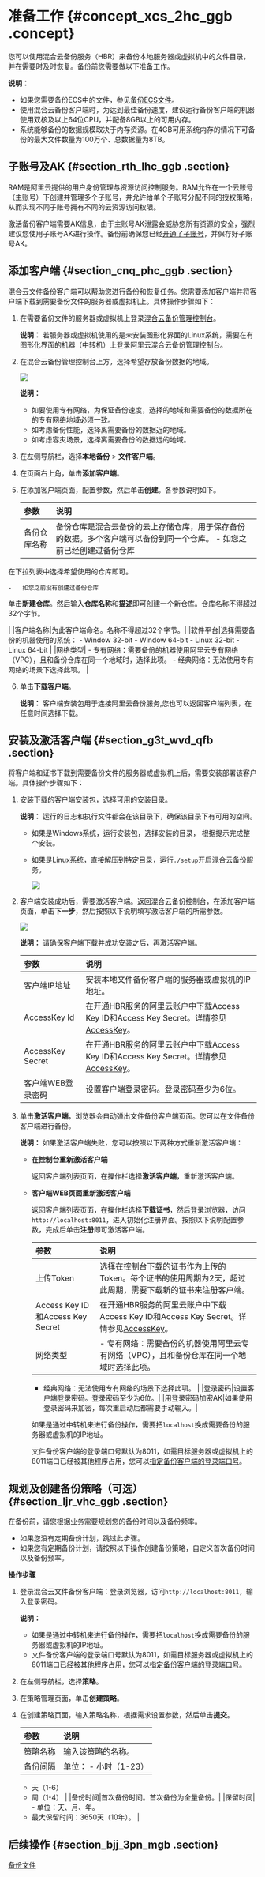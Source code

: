 # 准备工作 {#concept_xcs_2hc_ggb .concept}

您可以使用混合云备份服务（HBR）来备份本地服务器或虚拟机中的文件目录，并在需要时及时恢复。备份前您需要做以下准备工作。

**说明：** 

-   如果您需要备份ECS中的文件，参见[备份ECS文件](intl.zh-CN/快速入门/备份ECS文件.md)。
-   使用混合云备份客户端时，为达到最佳备份速度，建议运行备份客户端的机器使用双核及以上64位CPU，并配备8GB以上的可用内存。
-   系统能够备份的数据规模取决于内存资源。在4GB可用系统内存的情况下可备份的最大文件数量为100万个、总数据量为8TB。

## 子账号及AK {#section_rth_lhc_ggb .section}

RAM是阿里云提供的用户身份管理与资源访问控制服务。RAM允许在一个云账号（主账号）下创建并管理多个子账号，并允许给单个子账号分配不同的授权策略，从而实现不同子账号拥有不同的云资源访问权限。

激活备份客户端需要AK信息，由于主账号AK泄露会威胁您所有资源的安全，强烈建议您使用子账号AK进行操作。备份前确保您已经[开通了子账号](../../../../../intl.zh-CN/最佳实践/用户权限管理.md)，并保存好子账号AK。

## 添加客户端 {#section_cnq_phc_ggb .section}

混合云文件备份客户端可以帮助您进行备份和恢复任务。您需要添加客户端并将客户端下载到需要备份文件的服务器或虚拟机上。具体操作步骤如下：

1.  在需要备份文件的服务器或虚拟机上登录[混合云备份管理控制台](https://hbr.console.aliyun.com)。

    **说明：** 若服务器或虚拟机使用的是未安装图形化界面的Linux系统，需要在有图形化界面的机器（中转机）上登录阿里云混合云备份管理控制台。

2.  在混合云备份管理控制台上方，选择希望存放备份数据的地域。

    ![](http://static-aliyun-doc.oss-cn-hangzhou.aliyuncs.com/assets/img/83047/155263539435150_zh-CN.png)

    **说明：** 

    -   如要使用专有网络，为保证备份速度，选择的地域和需要备份的数据所在的专有网络地域必须一致。
    -   如考虑备份性能，选择离需要备份的数据近的地域。
    -   如考虑容灾场景，选择离需要备份的数据远的地域。
3.  在左侧导航栏，选择**本地备份** \> **文件客户端**。
4.  在页面右上角，单击**添加客户端**。
5.  在添加客户端页面，配置参数，然后单击**创建**。各参数说明如下。

    |参数|说明|
    |:-|:-|
    |备份仓库名称|备份仓库是混合云备份的云上存储仓库，用于保存备份的数据。多个客户端可以备份到同一个仓库。    -   如您之前已经创建过备份仓库

在下拉列表中选择希望使用的仓库即可。

    -   如您之前没有创建过备份仓库

单击**新建仓库**。然后输入**仓库名称**和**描述**即可创建一个新仓库。仓库名称不得超过32个字节。

 |
    |客户端名称|为此客户端命名。名称不得超过32个字节。|
    |软件平台|选择需要备份的机器使用的系统：     -   Window 32-bit
    -   Window 64-bit
    -   Linux 32-bit
    -   Linux 64-bit
 |
    |网络类型|     -   专有网络：需要备份的机器使用阿里云专有网络（VPC），且和备份仓库在同一个地域时，选择此项。
    -   经典网络：无法使用专有网络的场景下选择此项。
 |

6.  单击**下载客户端**。

    **说明：** 客户端安装包用于连接阿里云备份服务,您也可以返回客户端列表，在任意时间选择下载。


## 安装及激活客户端 {#section_g3t_wvd_qfb .section}

将客户端和证书下载到需要备份文件的服务器或虚拟机上后，需要安装部署该客户端。具体操作步骤如下：

1.  安装下载的客户端安装包，选择可用的安装目录。

    **说明：** 运行的日志和执行文件都会在该目录下，确保该目录下有可用的空间。

    -   如果是Windows系统，运行安装包，选择安装的目录， 根据提示完成整个安装。
    -   如果是Linux系统，直接解压到特定目录，运行`./setup`开启混合云备份服务。

        ![](http://static-aliyun-doc.oss-cn-hangzhou.aliyuncs.com/assets/img/83047/155263539435152_zh-CN.png)

2.  客户端安装成功后，需要激活客户端。返回混合云备份控制台，在添加客户端页面，单击**下一步**，然后按照以下说明填写激活客户端的所需参数。

    ![](http://static-aliyun-doc.oss-cn-hangzhou.aliyuncs.com/assets/img/83047/155263539440702_zh-CN.png)

    **说明：** 请确保客户端下载并成功安装之后，再激活客户端。

    |参数|说明|
    |:-|:-|
    |客户端IP地址|安装本地文件备份客户端的服务器或虚拟机的IP地址。|
    |AccessKey Id|在开通HBR服务的阿里云账户中下载Access Key ID和Access Key Secret。详情参见[AccessKey](../../../../../intl.zh-CN/常见问题/一般性问题/RAM用户如何获取AccessKey.md)。|
    |AccessKey Secret|在开通HBR服务的阿里云账户中下载Access Key ID和Access Key Secret。详情参见[AccessKey](../../../../../intl.zh-CN/常见问题/一般性问题/RAM用户如何获取AccessKey.md)。|
    |客户端WEB登录密码|设置客户端登录密码。登录密码至少为6位。|

3.  单击**激活客户端**，浏览器会自动弹出文件备份客户端页面。您可以在文件备份客户端进行备份。

    **说明：** 如果激活客户端失败，您可以按照以下两种方式重新激活客户端：

    -   **在控制台重新激活客户端**

        返回客户端列表页面，在操作栏选择**激活客户端**，重新激活客户端。

    -   **客户端WEB页面重新激活客户端**

        返回客户端列表页面，在操作栏选择**下载证书**，然后登录浏览器，访问`http://localhost:8011`，进入初始化注册界面。按照以下说明配置参数，完成后单击**注册**即可激活客户端。

        |参数|说明|
        |:-|:-|
        |上传Token|选择在控制台下载的证书作为上传的Token。每个证书的使用周期为2天，超过此周期，需要下载新的证书来注册客户端。|
        |Access Key ID和Access Key Secret|在开通HBR服务的阿里云账户中下载Access Key ID和Access Key Secret。详情参见[AccessKey](../../../../../intl.zh-CN/常见问题/一般性问题/RAM用户如何获取AccessKey.md)。|
        |网络类型|         -   专有网络：需要备份的机器使用阿里云专有网络（VPC），且和备份仓库在同一个地域时选择此项。
        -   经典网络：无法使用专有网络的场景下选择此项。
 |
        |登录密码|设置客户端登录密码。登录密码至少为6位。|
        |用登录密码加密AK|如果使用登录密码来加密，每次重启动后都需要手动输入。|

        如果是通过中转机来进行备份操作，需要把`localhost`换成需要备份的服务器或虚拟机的IP地址。

        文件备份客户端的登录端口号默认为8011，如需目标服务器或虚拟机上的8011端口已经被其他程序占用，您可以[指定备份客户端的登录端口号](../../../../../intl.zh-CN/常见问题/本地备份相关问题/如何修改文件备份客户端的登录端口？.md)。


## 规划及创建备份策略（可选） {#section_ljr_vhc_ggb .section}

在备份前，请您根据业务需要规划您的备份时间以及备份频率。

-   如果您没有定期备份计划，跳过此步骤。
-   如果您有定期备份计划，请按照以下操作创建备份策略，自定义首次备份时间以及备份频率。

**操作步骤**

1.  登录混合云文件备份客户端：登录浏览器，访问`http://localhost:8011`，输入登录密码。

    **说明：** 

    -   如果是通过中转机来进行备份操作，需要把`localhost`换成需要备份的服务器或虚拟机的IP地址。
    -   文件备份客户端的登录端口号默认为8011，如需目标服务器或虚拟机上的8011端口已经被其他程序占用，您可以[指定备份客户端的登录端口号](../../../../../intl.zh-CN/常见问题/本地备份相关问题/如何修改文件备份客户端的登录端口？.md)。
2.  在左侧导航栏，选择**策略**。
3.  在策略管理页面，单击**创建策略**。
4.  在创建策略页面，输入策略名称，根据需求设置参数，然后单击**提交**。

    |参数|说明|
    |:-|:-|
    |策略名称|输入该策略的名称。|
    |备份间隔|单位：    -   小时（1-23）
    -   天（1-6）
    -   周（1-4）
|
    |备份时间|首次备份时间。首次备份为全量备份。|
    |保留时间|     -   单位：天、月、年。
    -   最大保留时间：3650天（10年）。
 |


## 后续操作 {#section_bjj_3pn_mgb .section}

[备份文件](intl.zh-CN/本地备份教程/文件备份/备份文件.md)

